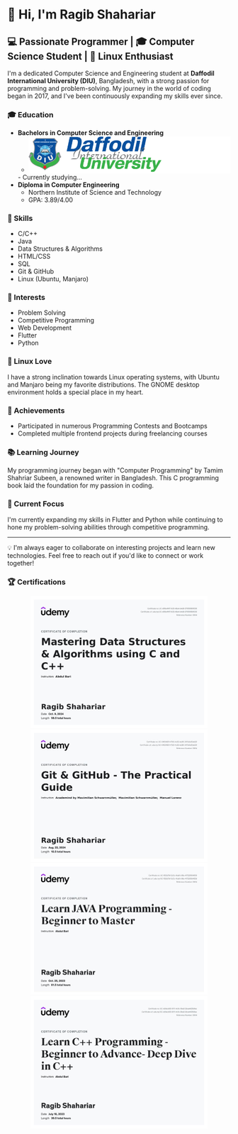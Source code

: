 # 👋 Hi, I'm Ragib Shahariar

## 💻 Passionate Programmer | 🎓 Computer Science Student | 🐧 Linux Enthusiast

I'm a dedicated Computer Science and Engineering student at <b>Daffodil International University (DIU)</b>, Bangladesh, with a strong passion for programming and problem-solving. My journey in the world of coding began in 2017, and I've been continuously expanding my skills ever since.

### 🎓 Education
- **Bachelors in Computer Science and Engineering**
  - <div style="background-color: white;">  
    <a href="./diulogoside.png">
    <img src="./diulogoside.png" width="300" />
    </a>
  </div>
  - Currently studying...
- **Diploma in Computer Engineering**
  - Northern Institute of Science and Technology
  - GPA: 3.89/4.00

### 💼 Skills
- C/C++
- Java
- Data Structures & Algorithms
- HTML/CSS
- SQL
- Git & GitHub
- Linux (Ubuntu, Manjaro)

### 🚀 Interests
- Problem Solving
- Competitive Programming
- Web Development
- Flutter
- Python

### 🐧 Linux Love
I have a strong inclination towards Linux operating systems, with Ubuntu and Manjaro being my favorite distributions. The GNOME desktop environment holds a special place in my heart.

### 🌟 Achievements
- Participated in numerous Programming Contests and Bootcamps
- Completed multiple frontend projects during freelancing courses

### 📚 Learning Journey
My programming journey began with "Computer Programming" by Tamim Shahriar Subeen, a renowned writer in Bangladesh. This C programming book laid the foundation for my passion in coding.

### 🔭 Current Focus
I'm currently expanding my skills in Flutter and Python while continuing to hone my problem-solving abilities through competitive programming.

---

💡 I'm always eager to collaborate on interesting projects and learn new technologies. Feel free to reach out if you'd like to connect or work together!

### 🏆 Certifications
<p align="center">
  <a href="./1728488332794.jpg">
    <img src="./1728488332794.jpg" width="400" />
  </a>
  <a href="./1724330160286.jpg">
    <img src="./1724330160286.jpg" width="400" />
  </a>
  <a href="./1710096621713.jpg">
    <img src="./1710096621713.jpg" width="400" />
  </a>
  <a href="./1705646263761.jpg">
    <img src="./1705646263761.jpg" width="400" />
  </a>
  <!-- Add more certificates as needed -->
</p>

